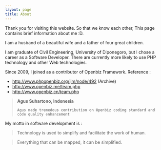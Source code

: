 ```yaml
---
layout: page
title: About
---
```


<p class="message">
Thank you for visiting this website. 
So that we know each other, This page contains brief information about me :D.
</p>

I am a husband of a beautiful wife and  a father of four great children.  

I am graduate of Civil Engineering, University of Diponegoro, but I chose a career as a Software Developer. 
There are currently more likely to use PHP technology and other Web technologies.

Since 2009, I joined as a contributor of Openbiz Framework.
Reference :

- <a href="https://web.archive.org/web/20091227073619/http://www.phpopenbiz.org/jim/node/492]" > http://www.phpopenbiz.org/jim/node/492 </a> (Archive)
- <a href="http://www.openbiz.me/team.php">http://www.openbiz.me/team.php</a>
- <a href="http://www.openbiz.cn/team.php">http://www.openbiz.cn/team.php</a>

<blockquote>
	<strong>Agus Suhartono, Indonesia</strong><br/>
	
	Agus made tremedous contribution on Openbiz coding standard and code quality enhancement
</blockquote>

My motto in software development is :

<blockquote>
	Technology is used to simplify and facilitate the work of human.
</blockquote>
<blockquote>
	Everything that can be mapped, it can be simplified.	
</blockquote>



